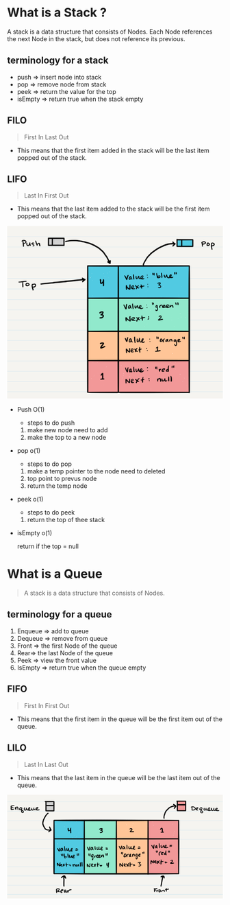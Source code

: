 # What is a Stack ?
 A stack is a data structure that consists of Nodes. Each Node references the next Node in the stack, but does not reference its previous.

## terminology for a stack 

 - push => insert node into stack
 - pop => remove node from stack
 - peek => return the value for the top
 - isEmpty => return true when the stack empty

## FILO

> First In Last Out

 * This means that the first item added in the stack will be the last item popped out of the stack.

## LIFO

 >Last In First Out

 * This means that the last item added to the stack will be the first item popped out of the stack.

![Stack Visualization](stack.png)

* Push O(1)
    - steps to do push
    1. make new node need to add
    2. make the top to a new node

* pop o(1)
    - steps to do pop
    1. make a temp pointer to the node need to deleted
    2. top point to prevus node 
    3. return the temp node

* peek o(1)

     * steps to do peek
     1. return the top of thee stack

* isEmpty o(1)

    return if the top = null

# What is a Queue

 > A stack is a data structure that consists of Nodes. 

## terminology for a queue

 1. Enqueue => add to queue
 2. Dequeue => remove from  queue
 3. Front => the first Node of the queue
 4. Rear=> the last Node of the queue
 5. Peek => view the front value
 6. IsEmpty => return true when the queue empty

## FIFO

> First In First Out

* This means that the first item in the queue will be the first item out of the queue.

## LILO

> Last In Last Out

* This means that the last item in the queue will be the last item out of the queue.

![Queue Visualization](queue.png)
